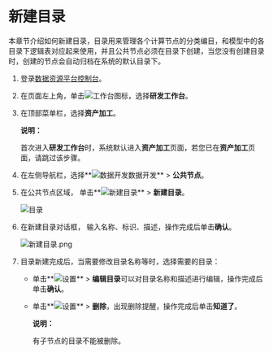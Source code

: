 # 新建目录

本章节介绍如何新建目录，目录用来管理各个计算节点的分类编目，和模型中的各目录下逻辑表对应起来使用，并且公共节点必须在目录下创建，当您没有创建目录时，创建的节点会自动归档在系统的默认目录下。

1.  登录[数据资源平台控制台](https://dataq.console.aliyun.com)。

2.  在页面左上角，单击![工作台](https://static-aliyun-doc.oss-accelerate.aliyuncs.com/assets/img/zh-CN/4682213261/p280916.png)图标，选择**研发工作台**。

3.  在顶部菜单栏，选择**资产加工**。

    **说明：**

    首次进入**研发工作台**时，系统默认进入**资产加工**页面，若您已在**资产加工**页面，请跳过该步骤。

4.  在左侧导航栏，选择**![数据开发](https://static-aliyun-doc.oss-accelerate.aliyuncs.com/assets/img/zh-CN/2524223261/p282097.png)数据开发** \> **公共节点**。

5.  在公共节点区域， 单击**![新建目录](https://static-aliyun-doc.oss-accelerate.aliyuncs.com/assets/img/zh-CN/0492067061/p190487.png)** \> **新建目录**。

    ![目录](https://static-aliyun-doc.oss-accelerate.aliyuncs.com/assets/img/zh-CN/0702273261/p283217.png)

6.  在新建目录对话框， 输入名称、标识、描述，操作完成后单击**确认**。

    ![新建目录.png](https://static-aliyun-doc.oss-accelerate.aliyuncs.com/assets/img/zh-CN/8721043261/p209138.png)

7.  目录新建完成后，当需要修改目录名称等时，选择需要的目录：

    -   单击**![设置](https://static-aliyun-doc.oss-accelerate.aliyuncs.com/assets/img/zh-CN/9721043261/p283189.png)** \> **编辑目录**可以对目录名称和描述进行编辑，操作完成后单击**确认**。
    -   单击**![设置](https://static-aliyun-doc.oss-accelerate.aliyuncs.com/assets/img/zh-CN/9721043261/p283189.png)** \> **删除**，出现删除提醒，操作完成后单击**知道了**。

        **说明：**

        有子节点的目录不能被删除。


